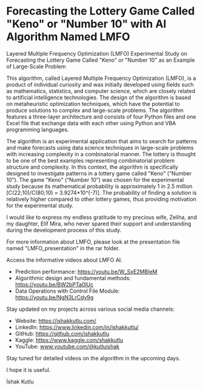 # Forecasting the Lottery Game Called "Keno" or "Number 10" with AI Algorithm Named LMFO
Layered Multiple Frequency Optimization (LMFO)
Experimental Study on Forecasting the Lottery Game Called "Keno" or "Number 10" as an Example of Large-Scale Problem

This algorithm, called Layered Multiple Frequency Optimization (LMFO), is a product of individual curiosity and was initially developed using fields such as mathematics, statistics, and computer science, which are closely related to artificial intelligence technologies. The design of the algorithm is based on metaheuristic optimization techniques, which have the potential to produce solutions to complex and large-scale problems. The algorithm features a three-layer architecture and consists of four Python files and one Excel file that exchange data with each other using Python and VBA programming languages.

The algorithm is an experimental application that aims to search for patterns and make forecasts using data science techniques in large-scale problems with increasing complexity in a combinatorial manner. The lottery is thought to be one of the best examples representing combinatorial problem structure and complexity. In this context, the algorithm is specifically designed to investigate patterns in a lottery game called "Keno" (“Number 10”). The game "Keno" (“Number 10”) was chosen for the experimental study because its mathematical probability is approximately 1 in 2.5 million [C(22;10)/C(80;10) = 3.9274*10^(-7)]. The probability of finding a solution is relatively higher compared to other lottery games, thus providing motivation for the experimental study.

I would like to express my endless gratitude to my precious wife, Zeliha, and my daughter, Elif Mira, who never spared their support and understanding during the development process of this study.

For more information about LMFO, please look at the presentation file named "LMFO_presentation" in the rar folder.

Access the informative videos about LMFO AI.
- Prediction performance: https://youtu.be/W_SxE2MBIeM
- Algorithmic design and fundamental methods: https://youtu.be/BW2bPTa0lUc
- Data Operations with Control File Module: https://youtu.be/NgN3LrCdy9g

Stay updated on my projects across various social media channels:
- Website: https://ishakkutlu.com/
- LinkedIn: https://www.linkedin.com/in/ishakkutlu/
- GitHub: https://github.com/ishakkutlu
- Kaggle: https://www.kaggle.com/shakkutlu
- YouTube: www.youtube.com/@kutluishak

Stay tuned for detailed videos on the algorithm in the upcoming days.

I hope it is useful.

İshak Kutlu


